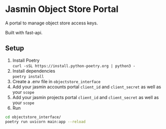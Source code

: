 # Jasmin Object Store Portal

A portal to manage object store access keys.

Built with fast-api.

## Setup

1. Install Poetry  
   `curl -sSL https://install.python-poetry.org | python3 -`
2. Install dependencies  
   `poetry install`
3. Create a .env file in `objectstore_interface`
4. Add your jasmin accounts portal `client_id` and `client_secret` as well as your `scope`
5. Add your jasmin projects portal `client_id` and `client_secret` as well as your `scope`
6. Run

```bash
cd objectstore_interface/
poetry run uvicorn main:app --reload
```
